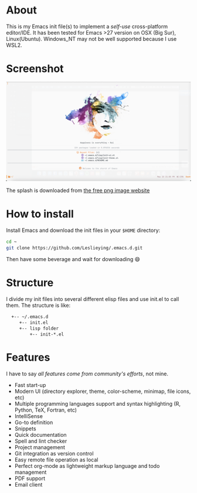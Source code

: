 # About
 This is my Emacs init file(s) to implement a *self-use* cross-platform editor/IDE. It has been tested for Emacs >27 version on OSX (Big Sur), Linux(Ubuntu). Windows_NT may not be well supported because I use WSL2.

# Screenshot
![](screenshot.png)

The splash is downloaded from [the free png image website](https://www.freepngimg.com)

# How to install

Install Emacs and download the init files in your `$HOME` directory:
```bash
cd ~
git clone https://github.com/Leslieying/.emacs.d.git
```
Then have some beverage and wait for downloading :smile:

# Structure

I divide my init files into several different elisp files and use init.el to call them.
The structure is like:
```text
  +-- ~/.emacs.d
     +-- init.el
     +-- lisp folder
         +-- init-*.el
```

# Features

I have to say *all features come from community's efforts*, not mine.

- Fast start-up
- Modern UI (directory explorer, theme, color-scheme, minimap, file icons, etc)
- Multiple programming languages support and syntax highlighting (R, Python, TeX, Fortran, etc)
- IntelliSense
- Go-to definition
- Snippets
- Quick documentation
- Spell and lint checker
- Project management
- Git integration as version control
- Easy remote file operation as local
- Perfect org-mode as lightweight markup language and todo management
- PDF support
- Email client
